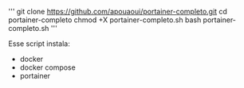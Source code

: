 '''
git clone https://github.com/apouaoui/portainer-completo.git
cd portainer-completo
chmod +X portainer-completo.sh
bash portainer-completo.sh
'''

Esse script instala:
- docker
- docker compose
- portainer
